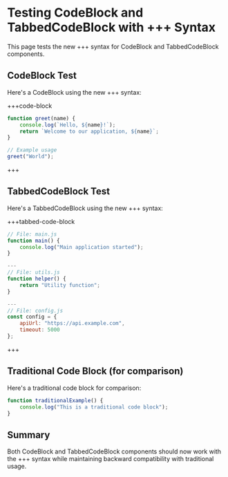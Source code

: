 # Testing CodeBlock and TabbedCodeBlock with +++ Syntax

This page tests the new +++ syntax for CodeBlock and TabbedCodeBlock components.

## CodeBlock Test

Here's a CodeBlock using the new +++ syntax:

+++code-block
```javascript
function greet(name) {
    console.log(`Hello, ${name}!`);
    return `Welcome to our application, ${name}`;
}

// Example usage
greet("World");
```
+++

## TabbedCodeBlock Test

Here's a TabbedCodeBlock using the new +++ syntax:

+++tabbed-code-block
```javascript
// File: main.js
function main() {
    console.log("Main application started");
}

---
// File: utils.js
function helper() {
    return "Utility function";
}

---
// File: config.js
const config = {
    apiUrl: "https://api.example.com",
    timeout: 5000
};
```
+++

## Traditional Code Block (for comparison)

Here's a traditional code block for comparison:

```javascript
function traditionalExample() {
    console.log("This is a traditional code block");
}
```

## Summary

Both CodeBlock and TabbedCodeBlock components should now work with the +++ syntax while maintaining backward compatibility with traditional usage.